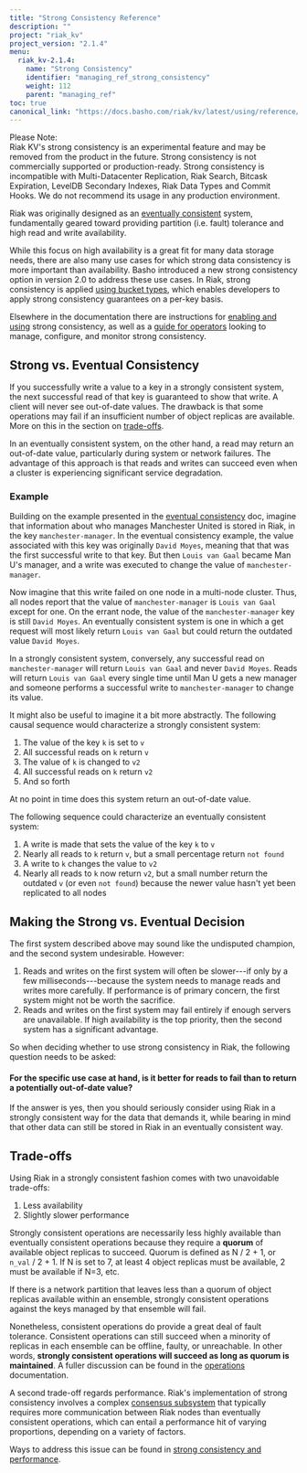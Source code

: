 ```yaml
---
title: "Strong Consistency Reference"
description: ""
project: "riak_kv"
project_version: "2.1.4"
menu:
  riak_kv-2.1.4:
    name: "Strong Consistency"
    identifier: "managing_ref_strong_consistency"
    weight: 112
    parent: "managing_ref"
toc: true
canonical_link: "https://docs.basho.com/riak/kv/latest/using/reference/strong-consistency"
---
```


[usage bucket types]: /riak/kv/2.1.4/developing/usage/bucket-types
[concept eventual consistency]: /riak/kv/2.1.4/learn/concepts/eventual-consistency

<div class="note">
<div class="title">Please Note:</div>
Riak KV's strong consistency is an experimental feature and may be removed from the product in the future. Strong consistency is not commercially supported or production-ready. Strong consistency is incompatible with Multi-Datacenter Replication, Riak Search, Bitcask Expiration, LevelDB Secondary Indexes, Riak Data Types and Commit Hooks. We do not recommend its usage in any production environment.
</div>

Riak was originally designed as an [eventually consistent](/riak/kv/2.1.4/learn/concepts/eventual-consistency) system, fundamentally geared toward providing partition
(i.e. fault) tolerance and high read and write availability.

While this focus on high availability is a great fit for many data
storage needs, there are also many use cases for which strong data
consistency is more important than availability. Basho introduced a new
strong consistency option in version 2.0 to address these use cases.
In Riak, strong consistency is applied [using bucket types][usage bucket types], which
enables developers to apply strong consistency guarantees on a per-key
basis.

Elsewhere in the documentation there are instructions for [enabling and using](/riak/kv/2.1.4/developing/app-guide/strong-consistency/) strong consistency, as well as a [guide for operators](/riak/kv/2.1.4/configuring/strong-consistency) looking to manage,
configure, and monitor strong consistency.

## Strong vs. Eventual Consistency

If you successfully write a value to a key in a strongly consistent
system, the next successful read of that key is guaranteed to show that
write. A client will never see out-of-date values. The drawback is that
some operations may fail if an insufficient number of object replicas
are available. More on this in the section on [trade-offs](#trade-offs).

In an eventually consistent system, on the other hand, a read may return
an out-of-date value, particularly during system or network failures.
The advantage of this approach is that reads and writes can succeed even
when a cluster is experiencing significant service degradation.

### Example

Building on the example presented in the [eventual consistency][concept eventual consistency] doc,
imagine that information about who manages Manchester United is stored
in Riak, in the key `manchester-manager`. In the eventual consistency
example, the value associated with this key was originally
`David Moyes`, meaning that that was the first successful write to that
key. But then `Louis van Gaal` became Man U's manager, and a write was
executed to change the value of `manchester-manager`.

Now imagine that this write failed on one node in a multi-node cluster.
Thus, all nodes report that the value of `manchester-manager` is `Louis
van Gaal` except for one. On the errant node, the value of the
`manchester-manager` key is still `David Moyes`. An eventually
consistent system is one in which a get request will most likely return
`Louis van Gaal` but could return the outdated value `David Moyes`.

In a strongly consistent system, conversely, any successful read on
`manchester-manager` will return `Louis van Gaal` and never `David Moyes`.
Reads will return `Louis van Gaal` every single time until Man U gets a new
manager and someone performs a successful write to `manchester-manager`
to change its value.

It might also be useful to imagine it a bit more abstractly. The
following causal sequence would characterize a strongly consistent
system:

1. The value of the key `k` is set to `v`
2. All successful reads on `k` return `v`
3. The value of `k` is changed to `v2`
4. All successful reads on `k` return `v2`
5. And so forth

At no point in time does this system return an out-of-date value.

The following sequence could characterize an eventually consistent
system:

1. A write is made that sets the value of the key `k` to `v`
2. Nearly all reads to `k` return `v`, but a small percentage return
   `not found`
3. A write to `k` changes the value to `v2`
4. Nearly all reads to `k` now return `v2`, but a small number return
   the outdated `v` (or even `not found`) because the newer value hasn't
   yet been replicated to all nodes

## Making the Strong vs. Eventual Decision

The first system described above may sound like the undisputed champion,
and the second system undesirable. However:

1. Reads and writes on the first system will often be slower---if only
   by a few milliseconds---because the system needs to manage reads and
   writes more carefully. If performance is of primary concern, the
   first system might not be worth the sacrifice.
2. Reads and writes on the first system may fail entirely if enough
   servers are unavailable. If high availability is the top priority,
   then the second system has a significant advantage.

So when deciding whether to use strong consistency in Riak, the
following question needs to be asked:

#### For the specific use case at hand, is it better for reads to fail than to return a potentially out-of-date value?

If the answer is yes, then you should seriously consider using Riak in a
strongly consistent way for the data that demands it, while bearing in
mind that other data can still be stored in Riak in an eventually
consistent way.

## Trade-offs

Using Riak in a strongly consistent fashion comes with two unavoidable
trade-offs:

1. Less availability
2. Slightly slower performance

Strongly consistent operations are necessarily less highly available
than eventually consistent operations because they require a **quorum**
of available object replicas to succeed. Quorum is defined as N / 2 + 1,
or `n_val` / 2 + 1. If N is set to 7, at least 4 object replicas must be
available, 2 must be available if N=3, etc.

If there is a network partition that leaves less than a quorum of object
replicas available within an ensemble, strongly consistent operations
against the keys managed by that ensemble will fail.

Nonetheless, consistent operations do provide a great deal of fault
tolerance. Consistent operations can still succeed when a minority of
replicas in each ensemble can be offline, faulty, or unreachable. In
other words, **strongly consistent operations will succeed as long as
quorum is maintained**. A fuller discussion can be found in the
[operations](/riak/kv/2.1.4/configuring/strong-consistency/#fault-tolerance)
documentation.

A second trade-off regards performance. Riak's implementation of strong
consistency involves a complex [consensus subsystem](/riak/kv/2.1.4/using/reference/strong-consistency/#implementation-details) that typically requires more communication between Riak nodes than eventually consistent operations,
which can entail a performance hit of varying proportions, depending on
a variety of factors.

Ways to address this issue can be found in [strong consistency and performance](/riak/kv/2.1.4/configuring/strong-consistency/#performance).
